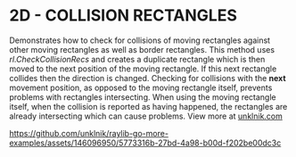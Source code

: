 
# 2D - COLLISION RECTANGLES

Demonstrates how to check for collisions of moving rectangles against other moving rectangles as well as border rectangles. This method uses *rl.CheckCollisionRecs* and creates a duplicate rectangle which is then moved to the next position of the moving rectangle. If this next rectangle collides then the direction is changed. Checking for collisions with the **next** movement position, as opposed to the moving rectangle itself, prevents problems with rectangles intersecting. When using the moving rectangle itself, when the collision is reported as having happened, the rectangles are already intersecting which can cause problems. View more at [unklnik.com](https://unklnik.com/posts/2d-rectangle-collisions/)

https://github.com/unklnik/raylib-go-more-examples/assets/146096950/5773316b-27bd-4a98-b00d-f202be00dc3c
